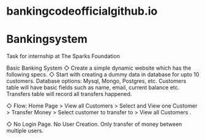 # bankingcodeofficialgithub.io
# Bankingsystem
Task for internship at The Sparks Foundation

Basic Banking System
◇ Create a simple dynamic website which has the following specs.
◇ Start with creating a dummy data in database for upto 10
customers. Database options: Mysql, Mongo, Postgres, etc.
Customers table will have basic fields such as name, email,
current balance etc. Transfers table will record all transfers
happened.


◇ Flow: Home Page > View all Customers > Select and View one
Customer > Transfer Money > Select customer to transfer to >
View all Customers .

◇ No Login Page. No User Creation. Only transfer of money
between multiple users.
